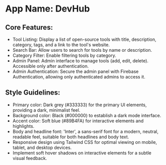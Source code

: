 # **App Name**: DevHub

## Core Features:

- Tool Listing: Display a list of open-source tools with title, description, category, tags, and a link to the tool's website.
- Search Bar: Allow users to search for tools by name or description.
- Category Filter: Enable filtering tools by category.
- Admin Panel: Admin interface to manage tools (add, edit, delete). Accessible only after authentication.
- Admin Authentication: Secure the admin panel with Firebase Authentication, allowing only authenticated admins to access it.

## Style Guidelines:

- Primary color: Dark grey (#333333) for the primary UI elements, providing a dark, minimalist feel.
- Background color: Black (#000000) to establish a dark mode interface.
- Accent color: Soft blue (#89B4FA) for interactive elements and highlights.
- Body and headline font: 'Inter', a sans-serif font for a modern, neutral, readable feel, suitable for both headlines and body text.
- Responsive design using Tailwind CSS for optimal viewing on mobile, tablet, and desktop devices.
- Implement soft hover shadows on interactive elements for a subtle visual feedback.